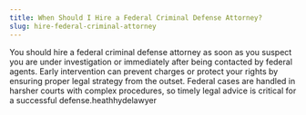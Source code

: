 ```yaml
---
title: When Should I Hire a Federal Criminal Defense Attorney?
slug: hire-federal-criminal-attorney
---
```


You should hire a federal criminal defense attorney as soon as you suspect you are under investigation or immediately after being contacted by federal agents. Early intervention can prevent charges or protect your rights by ensuring proper legal strategy from the outset. Federal cases are handled in harsher courts with complex procedures, so timely legal advice is critical for a successful defense.heathhydelawyer